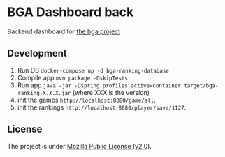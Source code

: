 # BGA Dashboard back

Backend dashboard for [the bga project](https://github.com/ymougenel/bga-rankings-dashboard)

## Development

1. Run DB `docker-compose up -d bga-ranking-database`
2. Compile app `mvn package -DskipTests`
3. Run app `java -jar -Dspring.profiles.active=container target/bga-ranking-X.X.X.jar` (where XXX is the version)
4. init the games `http://localhost:8080/game/all`.
4. init the rankings `http://localhost:8080/player/save/1127`.


## License
The project is under [Mozilla Public License (v2.0)](./License).
